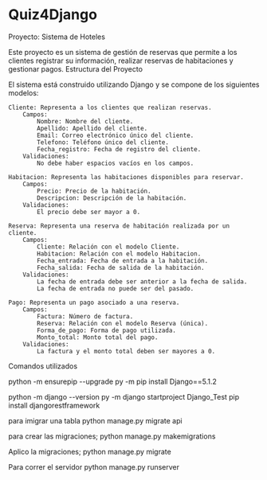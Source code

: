 # Quiz4Django
Proyecto: Sistema de Hoteles

Este proyecto es un sistema de gestión de reservas que permite a los clientes registrar su información, realizar reservas de habitaciones y gestionar pagos.
Estructura del Proyecto

El sistema está construido utilizando Django y se compone de los siguientes modelos:

    Cliente: Representa a los clientes que realizan reservas.
        Campos:
            Nombre: Nombre del cliente.
            Apellido: Apellido del cliente.
            Email: Correo electrónico único del cliente.
            Telefono: Teléfono único del cliente.
            Fecha_registro: Fecha de registro del cliente.
        Validaciones:
            No debe haber espacios vacíos en los campos.

    Habitacion: Representa las habitaciones disponibles para reservar.
        Campos:
            Precio: Precio de la habitación.
            Descripcion: Descripción de la habitación.
        Validaciones:
            El precio debe ser mayor a 0.

    Reserva: Representa una reserva de habitación realizada por un cliente.
        Campos:
            Cliente: Relación con el modelo Cliente.
            Habitacion: Relación con el modelo Habitacion.
            Fecha_entrada: Fecha de entrada a la habitación.
            Fecha_salida: Fecha de salida de la habitación.
        Validaciones:
            La fecha de entrada debe ser anterior a la fecha de salida.
            La fecha de entrada no puede ser del pasado.

    Pago: Representa un pago asociado a una reserva.
        Campos:
            Factura: Número de factura.
            Reserva: Relación con el modelo Reserva (única).
            Forma_de_pago: Forma de pago utilizada.
            Monto_total: Monto total del pago.
        Validaciones:
            La factura y el monto total deben ser mayores a 0.

Comandos utilizados 

python -m ensurepip --upgrade
py -m pip install Django==5.1.2

python -m django --version
py -m django startproject Django_Test
pip install djangorestframework

para imigrar una tabla
python manage.py migrate api

para crear las migraciones;
python manage.py makemigrations

Aplico la migraciones;
python manage.py migrate

Para correr el servidor
python manage.py runserver